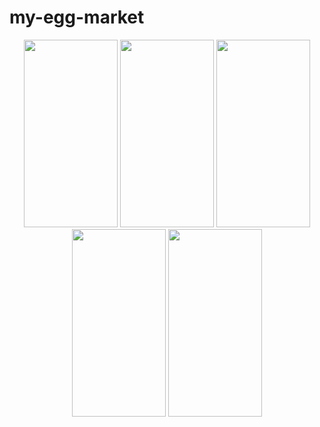 
# my-egg-market
<p align="center">
<img src="https://user-images.githubusercontent.com/103499251/190114910-e789cf05-a140-414b-86fe-9d8844e589a4.gif" width="150" height="300">
<img src="https://user-images.githubusercontent.com/103499251/190114852-06e07fbb-da25-4446-811c-0261f3f829f8.gif" width="150" height="300">
<img src="https://user-images.githubusercontent.com/103499251/190114954-157ae65a-1f68-4329-979c-7c70e745e539.gif" width="150" height="300">
<img src="https://user-images.githubusercontent.com/103499251/190115025-d4bde913-85f6-44c0-95c0-73259c5706c5.GIF" width="150" height="300">
<img src="https://user-images.githubusercontent.com/103499251/190115087-a14a6e86-c791-43e5-b782-b1b8e59b3fad.GIF" width="150" height="300">
</p>
